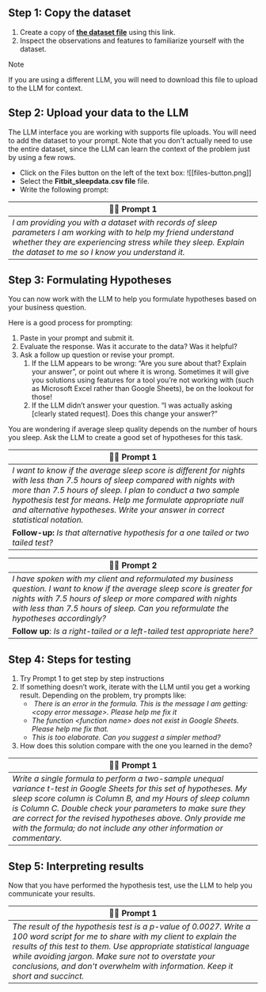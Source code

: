 ## Step 1: Copy the dataset

1. Create a copy of [**the dataset file**](https://docs.google.com/spreadsheets/d/1TmskbkMzVO3IvRsUjKMhbshfn620zfBKZCJMYyQhgq0/copy) using this link.
2. Inspect the observations and features to familiarize yourself with the dataset.

> [!Note]
> If you are using a different LLM, you will need to download this file to upload to the LLM for context.

## Step 2: Upload your data to the LLM

The LLM interface you are working with supports file uploads. You will need to add the dataset to your prompt. Note that you don't actually need to use the entire dataset, since the LLM can learn the context of the problem just by using a few rows.

- Click on the Files button on the left of the text box:
    ![[files-button.png]]
- Select the **Fitbit_sleepdata.csv file** file. 
- Write the following prompt: 

| 👤💬 Prompt 1                                                                                                                                                                                                                     |
| --------------------------------------------------------------------------------------------------------------------------------------------------------------------------------------------------------------------------------- |
| _I am providing you with a dataset with records of sleep parameters I am working with to help my friend understand whether they are experiencing stress while they sleep. Explain the dataset to me so I know you understand it._ |

## Step 3: Formulating Hypotheses

You can now work with the LLM to help you formulate hypotheses based on your business question.

Here is a good process for prompting:

1. Paste in your prompt and submit it.
2. Evaluate the response. Was it accurate to the data? Was it helpful?
3. Ask a follow up question or revise your prompt.
    1. If the LLM appears to be wrong: “Are you sure about that? Explain your answer”, or point out where it is wrong. Sometimes it will give you solutions using features for a tool you’re not working with (such as Microsoft Excel rather than Google Sheets), be on the lookout for those!
    2. If the LLM didn’t answer your question. “I was actually asking \[clearly stated request]. Does this change your answer?”

You are wondering if average sleep quality depends on the number of hours you sleep. Ask the LLM to create a good set of hypotheses for this task.

|👤💬 Prompt 1|
|---|
|_I want to know if the average sleep score is different for nights with less than 7.5 hours of sleep compared with nights with more than 7.5 hours of sleep. I plan to conduct a two sample hypothesis test for means. Help me formulate appropriate null and alternative hypotheses. Write your answer in correct statistical notation._|
|**Follow-up:** _Is that alternative hypothesis for a one tailed or two tailed test?_|

|👤💬 Prompt 2|
|---|
|_I have spoken with my client and reformulated my business question. I want to know if the average sleep score is greater for nights with 7.5 hours of sleep or more compared with nights with less than 7.5 hours of sleep. Can you reformulate the hypotheses accordingly?_|
|**Follow up**: _Is a right-tailed or a left-tailed test appropriate here?_|

## Step 4: Steps for testing

1. Try Prompt 1 to get step by step instructions
2. If something doesn’t work, iterate with the LLM until you get a working result. Depending on the problem, try prompts like:
    -  _There is an error in the formula. This is the message I am getting: \<copy error message>. Please help me fix it_
    - _The function \<function name> does not exist in Google Sheets. Please help me fix that._ 
    - _This is too elaborate. Can you suggest a simpler method?_
3. How does this solution compare with the one you learned in the demo?

|👤💬 Prompt 1|
|---|
|_Write a single formula to perform a two-sample unequal variance t-test in Google Sheets for this set of hypotheses. My sleep score column is Column B, and my Hours of sleep column is Column C. Double check your parameters to make sure they are correct for the revised hypotheses above. Only provide me with the formula; do not include any other information or commentary._|

## Step 5: Interpreting results

Now that you have performed the hypothesis test, use the LLM to help you communicate your results.

| 👤💬 Prompt 1                                                                                                                                                                                                                                                                                                                              |
| ------------------------------------------------------------------------------------------------------------------------------------------------------------------------------------------------------------------------------------------------------------------------------------------------------------------------------------------ |
| _The result of the hypothesis test is a p-value of 0.0027. Write a 100 word script for me to share with my client to explain the results of this test to them. Use appropriate statistical language while avoiding jargon. Make sure not to overstate your conclusions, and don't overwhelm with information. Keep it short and succinct._ |